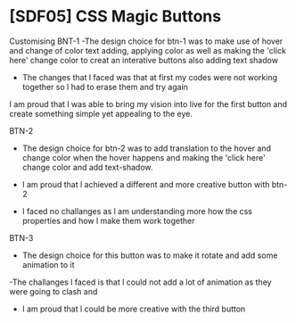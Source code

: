 # [SDF05] CSS Magic Buttons

Customising BNT-1 
-The design choice for btn-1 was to make use of hover and change of color text adding, applying color as well as making the 'click here' change color to creat an interative buttons  also adding text shadow 

- The changes that l faced was that at first my codes were not working together so l had to erase them and try again

I am proud that l was able to bring my vision into live for the first button and create something simple yet appealing to the eye.

BTN-2 
- The design choice for btn-2 was to add translation to the hover and change color when the hover happens and making the 'click here' change color and add text-shadow.

- l am proud that l achieved a different and more creative button with btn-2 

- l faced no challanges as l am understanding more how the css properties and how l make them work together

BTN-3 
- The design choice for this button was to make it rotate and add some animation to it 

-The challanges l faced is that l could not add a lot of animation as they were going to clash and 

- l am proud that l could be more creative with the third button



